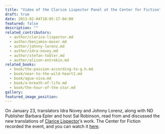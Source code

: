 ```yaml
---
title: "Video of the Clarice Lispector Panel at the Center for Fiction"
draft: true
date: 2013-02-04T18:05:17-04:00
featured: false
description: ""
related_contributors:
  - author/clarice-lispector.md
  - author/benjamin-moser.md
  - author/johnny-lorenz.md
  - author/idra-novey.md
  - author/stefan-tobler.md
  - author/alison-entrekin.md
related_books:
  - book/the-passion-according-to-g.h.md
  - book/near-to-the-wild-heart1.md
  - book/agua-viva.md
  - book/a-breath-of-life.md
  - book/the-hour-of-the-star.md
gallery:
featured_image_position: 
---
```


On January 23, translators Idra Novey and Johnny Lorenz, along with ND Publisher Barbara Epler and host Sal Robinson, read from and discussed the new translations of [Clarice Lispector](http://ndbooks.com/author/clarice-lispector)’s work. The Center for Fiction recorded the event, and you can watch it [here](http://www.centerforfiction.org/calendar/new-directions-for-clarice-lispector/). 

